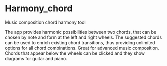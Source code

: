 # Harmony_chord
Music composition chord harmony tool


The app provides harmonic possibilities between two chords, that can be chosen by note and form at the left and right wheels.
The suggested chords can be used to enrich existing chord transitions, thus providing unlimited options for all chord combinations. 
Great for advanced music composition. Chords that appear below the wheels can be clicked and they show diagrams for guitar and piano.
